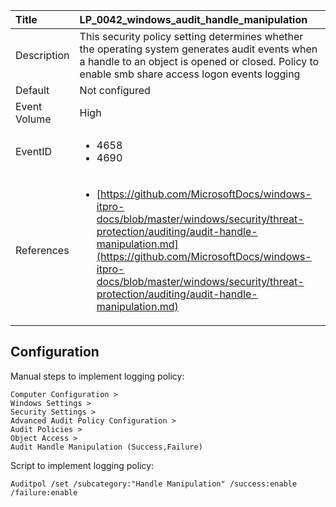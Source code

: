 | Title          | LP_0042_windows_audit_handle_manipulation                                                                     |
|:---------------|:--------------------------------------------------------------------------------|
| Description    | This security policy setting determines whether the operating system  generates audit events when a handle to an object is opened or closed.  Policy to enable smb share access logon events logging                                                               |
| Default        | Not configured                                                                   |
| Event Volume   | High                                                                    |
| EventID        | <ul><li>4658</li><li>4690</li></ul>         |
| References     | <ul><li>[https://github.com/MicrosoftDocs/windows-itpro-docs/blob/master/windows/security/threat-protection/auditing/audit-handle-manipulation.md](https://github.com/MicrosoftDocs/windows-itpro-docs/blob/master/windows/security/threat-protection/auditing/audit-handle-manipulation.md)</li></ul> |



## Configuration

Manual steps to implement logging policy:

```
Computer Configuration >
Windows Settings >
Security Settings >
Advanced Audit Policy Configuration >
Audit Policies >
Object Access >
Audit Handle Manipulation (Success,Failure)
```

Script to implement logging policy:

```
Auditpol /set /subcategory:"Handle Manipulation" /success:enable /failure:enable
```

